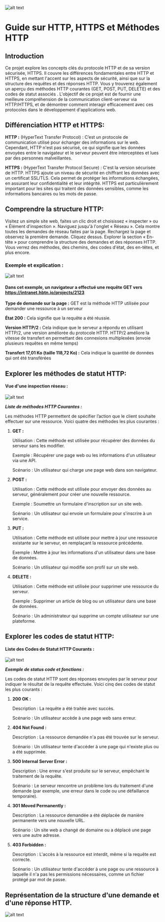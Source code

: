 ![alt text](HTTPS.jpeg)


# Guide sur HTTP, HTTPS et Méthodes HTTP
## Introduction
Ce projet explore les concepts clés du protocole HTTP et de sa version sécurisée, HTTPS. Il couvre les différences fondamentales entre HTTP et HTTPS, en mettant l'accent sur les aspects de sécurité, ainsi que sur la structure des requêtes et des réponses HTTP. Vous y trouverez également un aperçu des méthodes HTTP courantes (GET, POST, PUT, DELETE) et des codes de statut associés . L'objectif de ce projet est de fournir une meilleure compréhension de la communication client-serveur via HTTP/HTTPS, et de démontrer comment interagir efficacement avec ces protocoles dans le développement d'applications web.

## Différenciation HTTP et HTTPS:

__HTTP :__ (HyperText Transfer Protocol) : C’est un protocole de communication utilisé pour échanger des informations sur le web. Cependant, HTTP n'est pas sécurisé, ce qui signifie que les données envoyées entre le navigateur et le serveur peuvent être interceptées et lues par des personnes malveillantes.

__HTTPS :__ (HyperText Transfer Protocol Secure) : C'est la version sécurisée de HTTP. HTTPS ajoute un niveau de sécurité en chiffrant les données avec un certificat SSL/TLS. Cela permet de protéger les informations échangées, en assurant leur confidentialité et leur intégrité. HTTPS est particulièrement important pour les sites qui traitent des données sensibles, comme les informations bancaires ou les mots de passe.

## Comprendre la structure HTTP:

Visitez un simple site web, faites un clic droit et choisissez « inspecter » ou « Élément d'inspection ». Naviguez jusqu'à l'onglet « Réseau ». Cela montre toutes les demandes de réseau faites par la page.
Rechargez la page et observez la première demande. Cliquez dessus. Explorer la section « En-tête » pour comprendre la structure des demandes et des réponses HTTP. Vous verrez des méthodes, des chemins, des codes d'état, des en-têtes, et plus encore.

### Exemple et explication : 

![alt text](entete.png)

#### Dans cet exemple, un navigateur a effectué une requête GET vers https://intranet.hbtn.io/projects/2123

__Type de demande sur la page :__ GET est la méthode HTTP utilisée pour demander une ressource à un serveur

__État 200 :__ Cela signifie que la requête a été réussie.

__Version HTTP/2 :__ Cela indique que le serveur a répondu en utilisant HTTP/2, une version améliorée du protocole HTTP. HTTP/2 améliore la vitesse de transfert en permettant des connexions multiplexées (envoie plusieurs requêtes en même temps)

__Transfert 17,01 Ko (taille 118,72 Ko) :__ Cela indique la quantité de données qui ont été transférées

## Explorer les méthodes de statut HTTP:

#### Vue d'une inspection réseau :

![alt text](methode.png)


*__Liste de méthodes HTTP Courantes :__*

Les méthodes HTTP permettent de spécifier l’action que le client souhaite effectuer sur une ressource. Voici quatre des méthodes les plus courantes :


1. __GET :__

    Utilisation : Cette méthode est utilisée pour récupérer des données du serveur sans les modifier.
   
    Exemple : Récupérer une page web ou les informations d'un utilisateur via une API.
   
    Scénario : Un utilisateur qui charge une page web dans son navigateur.

3. __POST :__

    Utilisation : Cette méthode est utilisée pour envoyer des données au serveur, généralement pour créer une nouvelle ressource.
   
    Exemple : Soumettre un formulaire d'inscription sur un site web.
   
    Scénario : Un utilisateur qui envoie un formulaire pour s'inscrire à un service.

5. __PUT :__

    Utilisation : Cette méthode est utilisée pour mettre à jour une ressource existante sur le serveur, en remplaçant la ressource précédente.
   
    Exemple : Mettre à jour les informations d'un utilisateur dans une base de données.
   
    Scénario : Un utilisateur qui modifie son profil sur un site web.

7. __DELETE :__

    Utilisation : Cette méthode est utilisée pour supprimer une ressource du serveur.
   
    Exemple : Supprimer un article de blog ou un utilisateur dans une base de données.
   
    Scénario : Un administrateur qui supprime un compte utilisateur sur une plateforme.

## Explorer les codes de statut HTTP:

#### Liste des Codes de Statut HTTP Courants :


![alt text](StatusCode.png)


*__Exemple de status code et fonctions :__*

Les codes de statut HTTP sont des réponses envoyées par le serveur pour indiquer le résultat de la requête effectuée. Voici cinq des codes de statut les plus courants :


1. __200 OK :__

    Description : La requête a été traitée avec succès.
   
    Scénario : Un utilisateur accède à une page web sans erreur.

3. __404 Not Found :__

    Description : La ressource demandée n'a pas été trouvée sur le serveur.
   
    Scénario : Un utilisateur tente d'accéder à une page qui n'existe plus ou a été supprimée.

5. __500 Internal Server Error :__

    Description : Une erreur s'est produite sur le serveur, empêchant le traitement de la requête.
   
    Scénario : Le serveur rencontre un problème lors du traitement d'une demande (par exemple, une erreur dans le code ou une défaillance temporaire).

7. __301 Moved Permanently :__

    Description : La ressource demandée a été déplacée de manière permanente vers une nouvelle URL.
   
    Scénario : Un site web a changé de domaine ou a déplacé une page vers une autre adresse.

9. __403 Forbidden :__

    Description : L'accès à la ressource est interdit, même si la requête est correcte.
   
    Scénario : Un utilisateur tente d'accéder à une page ou une ressource à laquelle il n'a pas les permissions nécessaires, comme un fichier protégé par mot de passe.


## Représentation de la structure d'une demande et d'une réponse HTTP.

   ![alt text](ComHTTP.png)

